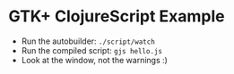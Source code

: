 # GTK+ ClojureScript Example

- Run the autobuilder: `./script/watch`
- Run the compiled script: `gjs hello.js`
- Look at the window, not the warnings :)

